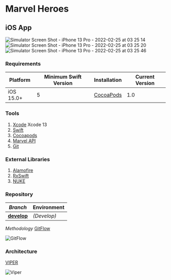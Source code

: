 #  Marvel Heroes

## iOS App

![Simulator Screen Shot - iPhone 13 Pro - 2022-02-25 at 03 25 14](https://user-images.githubusercontent.com/3260095/155673160-13150c89-2e17-48e9-87a9-a36e78024de0.png)
![Simulator Screen Shot - iPhone 13 Pro - 2022-02-25 at 03 25 20](https://user-images.githubusercontent.com/3260095/155673175-0f77a090-6f40-48d3-bfff-3b40093f8c8f.png)
![Simulator Screen Shot - iPhone 13 Pro - 2022-02-25 at 03 25 46](https://user-images.githubusercontent.com/3260095/155673190-5cea8016-b718-495d-a723-cc0525a92549.png)

### Requirements
| Platform | Minimum Swift Version | Installation | Current Version |
| --- | --- | --- | --- |
| iOS 15.0+ | 5 | [CocoaPods](#cocoapods) | 1.0 |

### Tools
1. [Xcode](https://developer.apple.com/xcode/) Xcode 13
2. [Swift](https://swift.org/)
3. [Cocoapods](https://cocoapods.org/)
4. [Marvel API](http://developer.marvel.com/)
5. [Git](https://git-scm.com/)

### External Libraries
1. [Alamofire](https://github.com/Alamofire/Alamofire)
2. [RxSwift](https://github.com/ReactiveX/RxSwift)
3. [NUKE](https://kean.blog/nuke/guides/welcome)

### Repository

|*Branch*|Environment|
| --- | --- |
|**[develop](https://github.com/murilloarturo/marvel/tree/develop)** |*(Develop)*|
  
  *Methodology*
  [GitFlow](https://datasift.github.io/gitflow/IntroducingGitFlow.html)
  
  ![GitFlow](https://cleventy.com/wp-content/uploads/2020/03/git-model-1.png)

### Architecture
   [VIPER](https://medium.com/cr8resume/viper-architecture-for-ios-project-with-simple-demo-example-7a07321dbd29)

  ![Viper](https://www.objc.io/images/issue-13/2014-06-07-viper-intro_0a53d9f.jpg)

